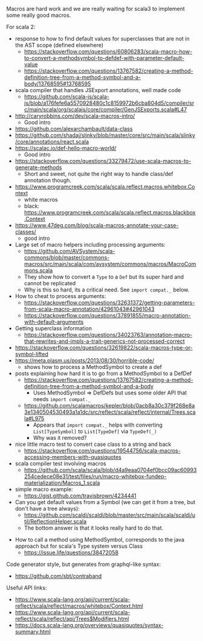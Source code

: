 Macros are hard work and we are really waiting for scala3 to implement
some really good macros.

For scala 2:

- response to how to find default values for superclasses that are not in the AST scope (defined elsewhere)
  - https://stackoverflow.com/questions/60806283/scala-macro-how-to-convert-a-methodsymbol-to-defdef-with-parameter-default-value
  - https://stackoverflow.com/questions/13767582/creating-a-method-definition-tree-from-a-method-symbol-and-a-body/13768595#13768595
- scala compiler that handles JSExport annotations, well made code
  - https://github.com/scala-js/scala-js/blob/a176fefe6a5570928480c1c8159972b6cba804d5/compiler/src/main/scala/org/scalajs/core/compiler/GenJSExports.scala#L47
- http://caryrobbins.com/dev/scala-macros-intro/
  - Good intro
- https://github.com/alexarchambault/data-class
- https://github.com/shadaj/slinky/blob/master/core/src/main/scala/slinky/core/annotations/react.scala
- https://scalac.io/def-hello-macro-world/
  - Good intro
- https://stackoverflow.com/questions/33279472/use-scala-macros-to-generate-methods
  - Short and sweet, not quite the right way to handle class/def annotation though.
- https://www.programcreek.com/scala/scala.reflect.macros.whitebox.Context
  - white macros
  - black: https://www.programcreek.com/scala/scala.reflect.macros.blackbox.Context
- https://www.47deg.com/blog/scala-macros-annotate-your-case-classes/
  - good intro
- Large set of macro helpers including processing arguments:
  - https://github.com/AVSystem/scala-commons/blob/master/commons-macros/src/main/scala/com/avsystem/commons/macros/MacroCommons.scala
  - They show how to convert a `Type` to a `Def` but its super hard and cannot be replicated
  - Why is this so hard, its a critical need. See `import compat._` below.
- How to cheat to process arguments:
  - https://stackoverflow.com/questions/32631372/getting-parameters-from-scala-macro-annotation/42961043#42961043
  - https://stackoverflow.com/questions/37891855/macro-annotation-with-default-arguments
- Getting superclass information
  - https://stackoverflow.com/questions/34023763/annotation-macro-that-rewrites-and-impls-a-trait-generics-not-processed-correct
- https://stackoverflow.com/questions/32619822/scala-macros-type-or-symbol-lifted
- https://meta.plasm.us/posts/2013/08/30/horrible-code/
  - shows how to process a MethodSymbol to create a def
- posts explaining how hard it is to go from a MethodSymbol to a DefDef
  - https://stackoverflow.com/questions/13767582/creating-a-method-definition-tree-from-a-method-symbol-and-a-body
    - Uses MethodSymbol => DefDefs but uses some older API that needs `import compat._`
  - https://github.com/scalamacros/kepler/blob/0acb8a30c379f268e8a3e1340504530493a1a1dc/src/reflect/scala/reflect/internal/Trees.scala#L975
    - Appears that `import compat._` helps with converting `List[TypeSymbol]` to `List[TypeDef]` via `TypeDef(_)`
    - Why was it removed?
- nice little macro test to convert case class to a string and back
  - https://stackoverflow.com/questions/19544756/scala-macros-accessing-members-with-quasiquotes
- scala compiler test involving macros
  - https://github.com/scala/scala/blob/d4a9eaa0704ef0bcc09ac60993254cedece08e31/test/files/run/macro-whitebox-fundep-materialization/Macros_1.scala
- simple macro example:
  - https://gist.github.com/travisbrown/4234441
- Can you get default values from a Symbol (we can get it from a tree, but don't have a tree always):
  - https://github.com/scaldi/scaldi/blob/master/src/main/scala/scaldi/util/ReflectionHelper.scala
  - The bottom answer is that it looks really hard to do that.

* How to call a method using MethodSymbol, corresponds to the java approach but for scala's Type system versus Class
  - https://issue.life/questions/38472058

Code generator style, but generates from graphql-like syntax:

- https://github.com/sbt/contraband

Useful API links:

- https://www.scala-lang.org/api/current/scala-reflect/scala/reflect/macros/whitebox/Context.html
- https://www.scala-lang.org/api/current/scala-reflect/scala/reflect/api/Trees$Modifiers.html
- https://docs.scala-lang.org/overviews/quasiquotes/syntax-summary.html
